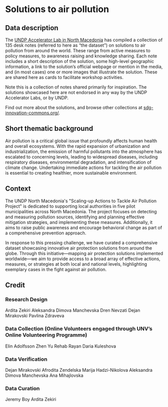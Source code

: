 # Solutions to air pollution

## Data description
The [UNDP Accelerator Lab in North Macedonia](https://www.undp.org/acceleratorlabs/undp-north-macedonia-accelerator-lab) has compiled a collection of 135 desk notes (referred to here as “the dataset”) on solutions to air pollution from around the world. These range from active measures to policy measures, to awareness raising and knowledge sharing. Each note includes a short description of the solution, some high-level geographic information, a link to the solution’s official webpage or mention in the media, and (in most cases) one or more images that illustrate the solution. These are shared here as cards to facilitate workshop activities.

Note this is a collection of notes shared primarily for inspiration. The solutions showcased here are not endorsed in any way by the UNDP Accelerator Labs, or by UNDP.

Find out more about the solutions, and browse other collections at [sdg-innovation-commons.org/](https://sdg-innovation-commons.org/boards/all/402).


## Short thematic background
Air pollution is a critical global issue that profoundly affects human health and overall ecosystems. With the rapid expansion of urbanization and industrialization, the emission of harmful pollutants into the atmosphere has escalated to concerning levels, leading to widespread diseases, including respiratory diseases, environmental degradation, and intensification of climate change. Undertaking immediate actions for tackling the air pollution is essential to creating healthier, more sustainable environment.

## Context
The UNDP North Macedonia's "Scaling-up Actions to Tackle Air Pollution Project" is dedicated to supporting local authorities in five pilot municipalities across North Macedonia. The project focuses on detecting and measuring pollution sources, identifying and planning effective mitigation strategies, and implementing these measures. Additionally, it aims to raise public awareness and encourage behavioral change as part of a comprehensive prevention approach.

In response to this pressing challenge, we have curated a comprehensive dataset showcasing innovative air protection solutions from around the globe. Through this initiative—mapping air protection solutions implemented worldwide—we aim to provide access to a broad array of effective actions, measures, or strategies at both local and national levels, highlighting exemplary cases in the fight against air pollution.

## Credit

### Research Design
Ardita Zekiri
Aleksandra Dimova Manchevska
Dren Nevzati
Dejan Mirakovski
Pavlina Zdraveva

### Data Collection (Online Volunteers engaged through UNV’s Online Volunteering Programme)
Elin Adolfsson
Zhen Yu
Rehab Rayan
Daria Kuleshova 

### Data Verification 
Dejan Mirakovski
Afrodita Zendelska
Marija Hadzi-Nikolova
Aleksandra Dimova Manchevska
Ana Mihajlovska

### Data Curation
Jeremy Boy
Ardita Zekiri
